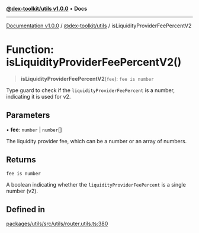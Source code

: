 [**@dex-toolkit/utils v1.0.0**](../README.md) • **Docs**

***

[Documentation v1.0.0](../../../packages.md) / [@dex-toolkit/utils](../README.md) / isLiquidityProviderFeePercentV2

# Function: isLiquidityProviderFeePercentV2()

> **isLiquidityProviderFeePercentV2**(`fee`): `fee is number`

Type guard to check if the `liquidityProviderFeePercent` is a number, indicating it is used for v2.

## Parameters

• **fee**: `number` \| `number`[]

The liquidity provider fee, which can be a number or an array of numbers.

## Returns

`fee is number`

A boolean indicating whether the `liquidityProviderFeePercent` is a single number (v2).

## Defined in

[packages/utils/src/utils/router.utils.ts:380](https://github.com/niZmosis/dex-toolkit/blob/3d8b41b44787b30fbea5de3ab4737662ffb61bc8/packages/utils/src/utils/router.utils.ts#L380)
